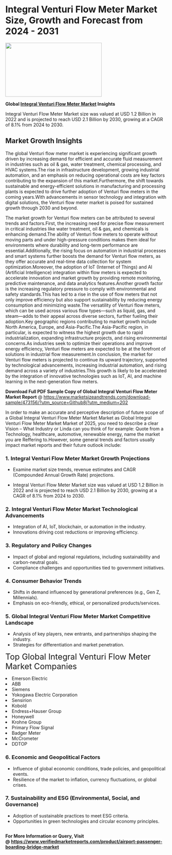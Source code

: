 <H1>Integral Venturi Flow Meter Market Size, Growth and Forecast from 2024 - 2031</H1><img class="aligncenter size-medium wp-image-584254" src="https://thirdeyenews.in/wp-content/uploads/2024/09/Global-Market-Research-300x168.jpeg" alt="" width="300" height="168" /><p><strong>Global&nbsp;<a href="https://www.marketsizeandtrends.com/download-sample/473156/?utm_source=Github8j?utm_medium=202">Integral Venturi Flow Meter Market</a> Insights</strong></p><p>Integral Venturi Flow Meter Market size was valued at USD 1.2 Billion in 2022 and is projected to reach USD 2.1 Billion by 2030, growing at a CAGR of 8.1% from 2024 to 2030.</p><p><h2>Market Growth Insights</h2> <p>The global Venturi flow meter market is experiencing significant growth driven by increasing demand for efficient and accurate fluid measurement in industries such as oil & gas, water treatment, chemical processing, and HVAC systems.The rise in infrastructure development, growing industrial automation, and an emphasis on reducing operational costs are key factors contributing to the expansion of this market.Furthermore, the shift towards sustainable and energy-efficient solutions in manufacturing and processing plants is expected to drive further adoption of Venturi flow meters in the coming years.With advancements in sensor technology and integration with digital solutions, the Venturi flow meter market is poised for sustained growth through 2030 and beyond.</p> <p>The market growth for Venturi flow meters can be attributed to several trends and factors.First, the increasing need for precise flow measurement in critical industries like water treatment, oil & gas, and chemicals is enhancing demand.The ability of Venturi flow meters to operate without moving parts and under high-pressure conditions makes them ideal for environments where durability and long-term performance are essential.Additionally, the rising focus on automation in industrial processes and smart systems further boosts the demand for Venturi flow meters, as they offer accurate and real-time data collection for system optimization.Moreover, the adoption of IoT (Internet of Things) and AI (Artificial Intelligence) integration within flow meters is expected to accelerate innovation and market growth by providing remote monitoring, predictive maintenance, and data analytics features.Another growth factor is the increasing regulatory pressure to comply with environmental and safety standards.This has led to a rise in the use of flow meters that not only improve efficiency but also support sustainability by reducing energy consumption and minimizing waste.The versatility of Venturi flow meters, which can be used across various flow types—such as liquid, gas, and steam—adds to their appeal across diverse sectors, further fueling their adoption.Key geographic regions contributing to market growth include North America, Europe, and Asia-Pacific.The Asia-Pacific region, in particular, is expected to witness the highest growth due to rapid industrialization, expanding infrastructure projects, and rising environmental concerns.As industries seek to optimize their operations and improve energy efficiency, Venturi flow meters are expected to be at the forefront of solutions in industrial flow measurement.In conclusion, the market for Venturi flow meters is projected to continue its upward trajectory, supported by technological advancements, increasing industrial automation, and rising demand across a variety of industries.This growth is likely to be accelerated by the integration of innovative technologies such as IoT, AI, and machine learning in the next-generation flow meters.</p> <p><span class=""><strong>Download Full PDF Sample Copy of Global Integral Venturi Flow Meter Market Report</strong> @ <a href="https://www.marketsizeandtrends.com/download-sample/473156/?utm_source=Github8j?utm_medium=202" target="_blank">https://www.marketsizeandtrends.com/download-sample/473156/?utm_source=Github8j?utm_medium=202</a></span></p><p>In order to make an accurate and perceptive description of future scope of a Global&nbsp;Integral Venturi Flow Meter Market Market as Global&nbsp;Integral Venturi Flow Meter Market Market of 2025, you need to describe a clear Vision &ndash; What Industry or Linda can you think of for example: Quote from a Technology, healthcare, automotive, renewable energy, name the market you are Reffering to.However, some general trends and factors usually impact market reports and their future outlook include:</p><h3>1.&nbsp;<strong>Integral Venturi Flow Meter Market Growth Projections</strong></h3><ul><li>Examine market size trends, revenue estimates and CAGR (Compounded Annual Growth Rate) projections.</li><li><p>Integral Venturi Flow Meter Market size was valued at USD 1.2 Billion in 2022 and is projected to reach USD 2.1 Billion by 2030, growing at a CAGR of 8.1% from 2024 to 2030.</p></li></ul><h3>2.&nbsp;<strong>Integral Venturi Flow Meter Market Technological Advancements</strong></h3><ul><li>Integration of AI, IoT, blockchain, or automation in the industry.</li><li>Innovations driving cost reductions or improving efficiency.</li></ul><h3>3.&nbsp;<strong>Regulatory and Policy Changes</strong></h3><ul><li>Impact of global and regional regulations, including sustainability and carbon-neutral goals.</li><li>Compliance challenges and opportunities tied to government initiatives.</li></ul><h3>4.&nbsp;<strong>Consumer Behavior Trends</strong></h3><ul><li>Shifts in demand influenced by generational preferences (e.g., Gen Z, Millennials).</li><li>Emphasis on eco-friendly, ethical, or personalized products/services.</li></ul><h3>5.&nbsp;<strong>Global Integral Venturi Flow Meter Market Competitive Landscape</strong></h3><ul><li>Analysis of key players, new entrants, and partnerships shaping the industry.</li><li>Strategies for differentiation and market penetration.</li></ul><p data-pm-slice="1 1 []"><span style="color: inherit; font-family: inherit; font-size: 25px;">Top Global Integral Venturi Flow Meter Market Companies</span></p><div class="" data-test-id=""><p><li>Emerson Electric</li><li> ABB</li><li> Siemens</li><li> Yokogawa Electric Corporation</li><li> Sensirion</li><li> Kobold</li><li> Endress+Hauser Group</li><li> Honeywell</li><li> Krohne Group</li><li> Primary Flow Signal</li><li> Badger Meter</li><li> McCrometer</li><li> DDTOP</li></p></div><h3>6.&nbsp;<strong>Economic and Geopolitical Factors</strong></h3><ul><li>Influence of global economic conditions, trade policies, and geopolitical events.</li><li>Resilience of the market to inflation, currency fluctuations, or global crises.</li></ul><h3>7.&nbsp;<strong>Sustainability and ESG (Environmental, Social, and Governance)</strong></h3><ul><li>Adoption of sustainable practices to meet ESG criteria.</li><li>Opportunities in green technologies and circular economy principles.</li></ul><h2><strong style="font-size: 14px;">For More Information or Query, Visit @&nbsp;</strong><a style="background-color: #ffffff; font-size: 14px;" href="https://www.marketsizeandtrends.com/report/integral-venturi-flow-meter-market/" target="_blank">https://www.verifiedmarketreports.com/product/airport-passenger-boarding-bridge-market</a></h2>